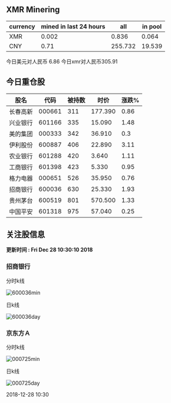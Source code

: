 ## XMR Minering

|currency|mined in last 24 hours|all|in pool|
|---|---|---|---|
|XMR|0.002|0.836|0.064|
|CNY|0.71|255.732|19.539|

今日美元对人民币 6.86	今日xmr对人民币305.91


## 今日重仓股 

|股名|代码|被持数|时价|涨跌%|
|---|---|---|---|---|
|长春高新|000661|311|177.390|0.86|
|兴业银行|601166|335|15.090|1.48|
|美的集团|000333|342|36.910|0.3|
|伊利股份|600887|406|22.890|3.11|
|农业银行|601288|420|3.640|1.11|
|工商银行|601398|423|5.330|0.95|
|格力电器|000651|526|35.950|0.76|
|招商银行|600036|630|25.330|1.93|
|贵州茅台|600519|801|570.500|1.33|
|中国平安|601318|975|57.040|0.25|

## 关注股信息
**更新时间 : Fri Dec 28 10:30:10 2018**
### 招商银行 
分时k线

![600036min](http://image.sinajs.cn/newchart/min/n/sh600036.gif)

日k线

![600036day](http://image.sinajs.cn/newchart/daily/n/sh600036.gif)

### 京东方Ａ 
分时k线

![000725min](http://image.sinajs.cn/newchart/min/n/sz000725.gif)

日k线

![000725day](http://image.sinajs.cn/newchart/daily/n/sz000725.gif)

2018-12-28 10:30